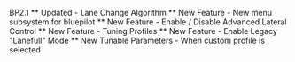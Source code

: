 BP2.1
** Updated - Lane Change Algorithm
** New Feature - New menu subsystem for bluepilot
** New Feature - Enable / Disable Advanced Lateral Control
** New Feature - Tuning Profiles
** New Feature - Enable Legacy "Lanefull" Mode
** New Tunable Parameters - When custom profile is selected
